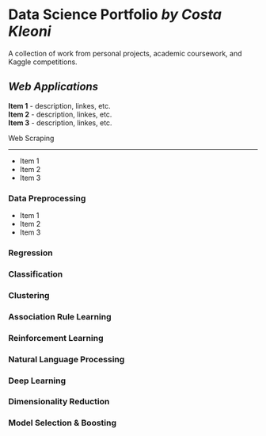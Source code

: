 # Data Science Portfolio *by Costa Kleoni*
A collection of work from personal projects, academic coursework, and Kaggle competitions.

*Web Applications*
------
**Item 1** - description, linkes, etc.  
**Item 2** - description, linkes, etc.  
**Item 3** - description, linkes, etc.  

Web Scraping
______
* Item 1
* Item 2
* Item 3

### Data Preprocessing
* Item 1
* Item 2
* Item 3
### Regression
### Classification
### Clustering 
### Association Rule Learning
### Reinforcement Learning
### Natural Language Processing
### Deep Learning
### Dimensionality Reduction
### Model Selection & Boosting

